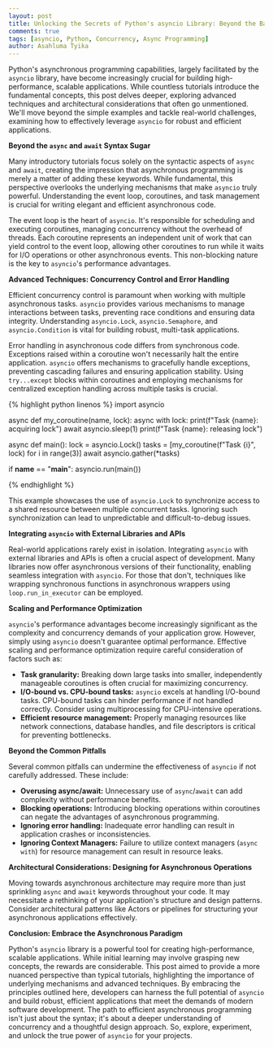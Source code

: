 ```yaml
---
layout: post
title: Unlocking the Secrets of Python's asyncio Library: Beyond the Basics
comments: true
tags: [asyncio, Python, Concurrency, Async Programming]
author: Asahluma Tyika
---
```


Python's asynchronous programming capabilities, largely facilitated by the `asyncio` library, have become increasingly crucial for building high-performance, scalable applications. While countless tutorials introduce the fundamental concepts, this post delves deeper, exploring advanced techniques and architectural considerations that often go unmentioned.  We'll move beyond the simple examples and tackle real-world challenges, examining how to effectively leverage `asyncio` for robust and efficient applications.


**Beyond the `async` and `await` Syntax Sugar**

Many introductory tutorials focus solely on the syntactic aspects of `async` and `await`, creating the impression that asynchronous programming is merely a matter of adding these keywords.  While fundamental, this perspective overlooks the underlying mechanisms that make `asyncio` truly powerful.  Understanding the event loop, coroutines, and task management is crucial for writing elegant and efficient asynchronous code.

The event loop is the heart of `asyncio`. It's responsible for scheduling and executing coroutines, managing concurrency without the overhead of threads.  Each coroutine represents an independent unit of work that can yield control to the event loop, allowing other coroutines to run while it waits for I/O operations or other asynchronous events.  This non-blocking nature is the key to `asyncio`'s performance advantages.


**Advanced Techniques: Concurrency Control and Error Handling**

Efficient concurrency control is paramount when working with multiple asynchronous tasks.  `asyncio` provides various mechanisms to manage interactions between tasks, preventing race conditions and ensuring data integrity.  Understanding `asyncio.Lock`, `asyncio.Semaphore`, and `asyncio.Condition` is vital for building robust, multi-task applications.

Error handling in asynchronous code differs from synchronous code.  Exceptions raised within a coroutine won't necessarily halt the entire application.  `asyncio` offers mechanisms to gracefully handle exceptions, preventing cascading failures and ensuring application stability.  Using `try...except` blocks within coroutines and employing mechanisms for centralized exception handling across multiple tasks is crucial.

{% highlight python linenos %}
import asyncio

async def my_coroutine(name, lock):
    async with lock:
        print(f"Task {name}: acquiring lock")
        await asyncio.sleep(1)
        print(f"Task {name}: releasing lock")


async def main():
    lock = asyncio.Lock()
    tasks = [my_coroutine(f"Task {i}", lock) for i in range(3)]
    await asyncio.gather(*tasks)


if __name__ == "__main__":
    asyncio.run(main())

{% endhighlight %}


This example showcases the use of `asyncio.Lock` to synchronize access to a shared resource between multiple concurrent tasks.  Ignoring such synchronization can lead to unpredictable and difficult-to-debug issues.


**Integrating `asyncio` with External Libraries and APIs**

Real-world applications rarely exist in isolation.  Integrating `asyncio` with external libraries and APIs is often a crucial aspect of development.  Many libraries now offer asynchronous versions of their functionality, enabling seamless integration with `asyncio`.  For those that don't, techniques like wrapping synchronous functions in asynchronous wrappers using `loop.run_in_executor` can be employed.


**Scaling and Performance Optimization**

`asyncio`'s performance advantages become increasingly significant as the complexity and concurrency demands of your application grow.  However, simply using `asyncio` doesn't guarantee optimal performance.  Effective scaling and performance optimization require careful consideration of factors such as:

* **Task granularity:**  Breaking down large tasks into smaller, independently manageable coroutines is often crucial for maximizing concurrency.
* **I/O-bound vs. CPU-bound tasks:**  `asyncio` excels at handling I/O-bound tasks.  CPU-bound tasks can hinder performance if not handled correctly.  Consider using multiprocessing for CPU-intensive operations.
* **Efficient resource management:**  Properly managing resources like network connections, database handles, and file descriptors is critical for preventing bottlenecks.


**Beyond the Common Pitfalls**

Several common pitfalls can undermine the effectiveness of `asyncio` if not carefully addressed.  These include:

* **Overusing async/await:**  Unnecessary use of `async`/`await` can add complexity without performance benefits.
* **Blocking operations:**  Introducing blocking operations within coroutines can negate the advantages of asynchronous programming.
* **Ignoring error handling:**  Inadequate error handling can result in application crashes or inconsistencies.
* **Ignoring Context Managers:**  Failure to utilize context managers (`async with`) for resource management can result in resource leaks.


**Architectural Considerations:  Designing for Asynchronous Operations**

Moving towards asynchronous architecture may require more than just sprinkling `async` and `await` keywords throughout your code.  It may necessitate a rethinking of your application's structure and design patterns.  Consider architectural patterns like Actors or pipelines for structuring your asynchronous applications effectively.


**Conclusion:  Embrace the Asynchronous Paradigm**

Python's `asyncio` library is a powerful tool for creating high-performance, scalable applications. While initial learning may involve grasping new concepts, the rewards are considerable. This post aimed to provide a more nuanced perspective than typical tutorials, highlighting the importance of underlying mechanisms and advanced techniques.  By embracing the principles outlined here, developers can harness the full potential of `asyncio` and build robust, efficient applications that meet the demands of modern software development.  The path to efficient asynchronous programming isn't just about the syntax; it's about a deeper understanding of concurrency and a thoughtful design approach. So, explore, experiment, and unlock the true power of `asyncio` for your projects.
